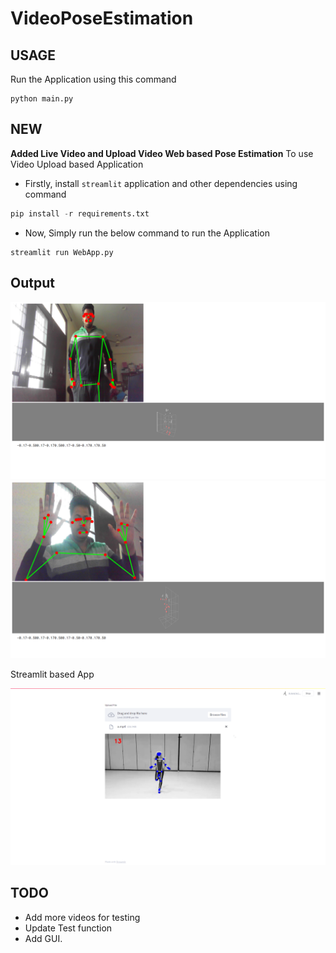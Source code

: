 # VideoPoseEstimation

## USAGE
Run the Application using this command
```
python main.py
```

## NEW 
<b>Added Live Video and Upload Video Web based Pose Estimation</b>
To use Video Upload based Application 
- Firstly, install `streamlit` application and other dependencies using command
```python
pip install -r requirements.txt
```

- Now, Simply run the below command to run the Application
```
streamlit run WebApp.py
```
## Output
<img src="https://github.com/Raghvender1205/VideoPoseEstimation/blob/master/images/Full%20Pose.png"/>

<img src="https://github.com/Raghvender1205/VideoPoseEstimation/blob/master/images/Output.png"/>

Streamlit based App

<img src="https://github.com/Raghvender1205/VideoPoseEstimation/blob/master/images/VideoUpload.png"/>


## TODO
- Add more videos for testing
- Update Test function 
- Add GUI.